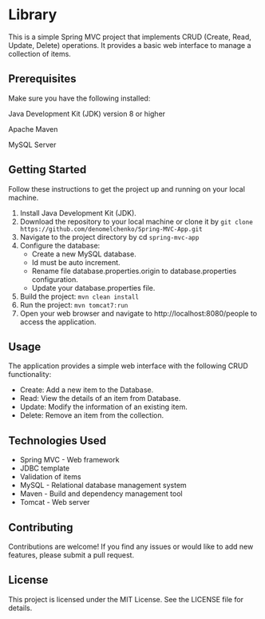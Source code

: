 # Library
This is a simple Spring MVC project that implements CRUD (Create, Read, Update, Delete) operations. 
It provides a basic web interface to manage a collection of items.

## Prerequisites
Make sure you have the following installed:

Java Development Kit (JDK) version 8 or higher

Apache Maven

MySQL Server
## Getting Started
Follow these instructions to get the project up and running on your local machine.
1. Install Java Development Kit (JDK).
1. Download the repository to your local machine or clone it by `git clone https://github.com/denomelchenko/Spring-MVC-App.git`
1. Navigate to the project directory by cd `spring-mvc-app`
1. Configure the database:
   * Create a new MySQL database.
   * Id must be auto increment.
   * Rename file database.properties.origin to database.properties configuration.
   * Update your database.properties file.
1. Build the project:
   `mvn clean install`
1. Run the project:
   `mvn tomcat7:run`
1. Open your web browser and navigate to http://localhost:8080/people to access the application.

## Usage
The application provides a simple web interface with the following CRUD functionality:
* Create: Add a new item to the Database.
* Read: View the details of an item from Database.
* Update: Modify the information of an existing item.
* Delete: Remove an item from the collection.


## Technologies Used
* Spring MVC - Web framework
* JDBC template
* Validation of items
* MySQL - Relational database management system
* Maven - Build and dependency management tool
* Tomcat - Web server

## Contributing
Contributions are welcome! If you find any issues or would like to add new features, please submit a pull request.

## License
This project is licensed under the MIT License. See the LICENSE file for details.